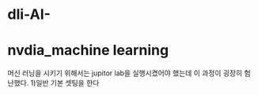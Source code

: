 # dli-AI-

# nvdia_machine learning
머신 러닝을 시키기 위해서는 jupitor lab을 실행시켰어야 했는데 이 과정이 굉장히 험난했다.
1)일반 기본 셋팅을 한다
